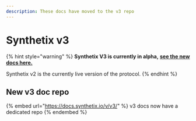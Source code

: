```yaml
---
description: These docs have moved to the v3 repo
---
```


# Synthetix v3

{% hint style="warning" %}
**Synthetix V3 is currently in alpha,** [**see the new docs here.**](https://docs.synthetix.io/v/v3/)

Synthetix v2 is the currently live version of the protocol.
{% endhint %}

## New v3 doc repo

{% embed url="https://docs.synthetix.io/v/v3/" %}
v3 docs now have a dedicated repo
{% endembed %}
